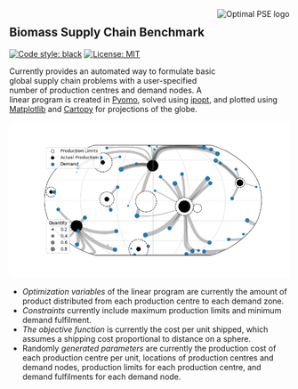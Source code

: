 <a href="https://www.imperial.ac.uk/optimisation-and-machine-learning-for-process-engineering/about-us/">
<img src="https://avatars.githubusercontent.com/u/81195336?s=200&v=4" alt="Optimal PSE logo" title="OptimalPSE" align="right" height="150" />
</a>

## Biomass Supply Chain Benchmark

[![Code style: black](https://img.shields.io/badge/code%20style-black-000000.svg)](https://github.com/psf/black) [![License: MIT](https://img.shields.io/badge/License-MIT-yellow.svg)](https://opensource.org/licenses/MIT)

Currently provides an automated way to formulate basic global supply chain problems with a user-specified number of production centres and demand nodes. 
A linear program is created in [Pyomo](http://www.pyomo.org), solved using [ipopt](https://github.com/coin-or/Ipopt), and plotted using [Matplotlib](https://matplotlib.org) and [Cartopy](https://scitools.org.uk/cartopy/docs/v0.15/index.html) for projections of the globe. 

<p style="text-align:center;">
<img src="docs/basic_supply_chain.png"/>
</p>

- _Optimization variables_ of the linear program are currently the amount of product distributed from each production centre to each demand zone. 
- _Constraints_ currently include maximum production limits and minimum demand fulfilment. 
- _The objective function_ is currently the cost per unit shipped, which assumes a shipping cost proportional to distance on a sphere. 
- Randomly _generated parameters_ are currently the production cost of each production centre per unit, locations of production centres and demand nodes, production limits for each production centre, and demand fulfilments for each demand node.

